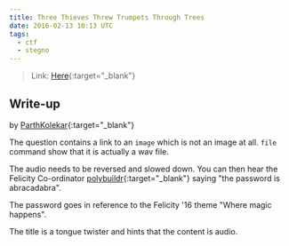 ```yaml
---
title: Three Thieves Threw Trumpets Through Trees
date: 2016-02-13 10:13 UTC
tags: 
  - ctf
  - stegno
---
```


> Link: [Here](2016-02-13-three-thieves-threw-thrumpets-through-trees/image1.jpg){:target="_blank"}

## Write-up

by [ParthKolekar](https://github.com/ParthKolekar){:target="_blank"}

The question contains a link to an `image` which is not an image at all.
`file` command show that it is actually a wav file. 

The audio needs to be reversed and slowed down. You can then hear the 
Felicity Co-ordinator [polybuildr](https://github.com/polybuildr/){:target="_blank"} saying "the password is abracadabra". 

The password goes in reference to the Felicity '16 theme "Where magic happens".

The title is a tongue twister and hints that the content is audio. 
